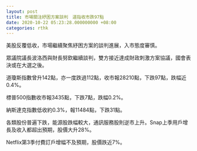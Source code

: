 ```yaml
---
layout: post
title: 市場關注紓困方案談判　道指收市跌97點
date: 2020-10-22 05:23:28.000000000 +08:00
categories: rthk
---
```


美股反覆低收，市場繼續聚焦紓困方案的談判進展，入市態度審慎。

眾議院議長波洛西與財長努欽繼續談判，雙方接近達成財政刺激方案協議，國會表決或在大選之後。

道瓊斯指數曾升142點，亦一度跌過112點，收市報28210點，下跌97點，跌幅近0.4%。

標普500指數收市報3435點，下跌7點，跌幅0.2%。

納斯達克指數低收約0.3%，報11484點，下跌31點。

各類股份普遍下跌，能源股跌幅較大，通訊服務股則逆市上升。Snap上季用戶增長及收入都超出預期，股價大升28%。

Netflix第3季付費訂戶增幅不及預期，股價跌近7%。
